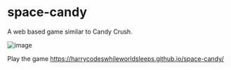 # space-candy
A web based game similar to Candy Crush.

![image](https://user-images.githubusercontent.com/94862735/195342753-0f255801-2a18-4e78-b6c5-f84c37a3cf49.png)

Play the game 
https://harrycodeswhileworldsleeps.github.io/space-candy/
